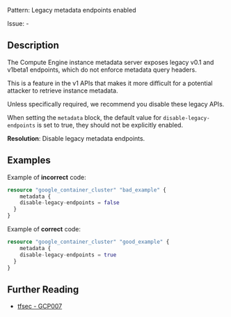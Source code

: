 Pattern: Legacy metadata endpoints enabled

Issue: -

## Description

The Compute Engine instance metadata server exposes legacy v0.1 and v1beta1 endpoints, which do not enforce metadata query headers. 

This is a feature in the v1 APIs that makes it more difficult for a potential attacker to retrieve instance metadata. 

Unless specifically required, we recommend you disable these legacy APIs.

When setting the `metadata` block, the default value for `disable-legacy-endpoints` is set to true, they should not be explicitly enabled.

**Resolution**: Disable legacy metadata endpoints.

## Examples

Example of **incorrect** code:

```terraform
resource "google_container_cluster" "bad_example" {
	metadata {
    disable-legacy-endpoints = false
  }
}
```

Example of **correct** code:

```terraform
resource "google_container_cluster" "good_example" {
	metadata {
    disable-legacy-endpoints = true
  }
}
```

## Further Reading

* [tfsec - GCP007](https://tfsec.dev/docs/aws/GCP007/)